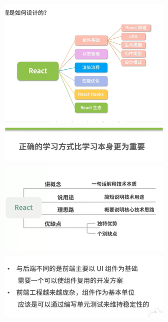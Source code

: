 ![66920044555](面试题截图/1669200445556.png)

![66920055852](面试题截图/1669200558523.png)

![66920081136](面试题截图/1669200811360.png)

![66920115432](面试题截图/1669201154323.png)
